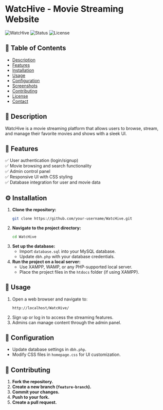 # WatcHive - Movie Streaming Website

![WatcHive](https://img.shields.io/badge/WatcHive-Movie%20Streaming%20Platform-blueviolet)
![Status](https://img.shields.io/badge/Status-Active-success)
![License](https://img.shields.io/badge/License-MIT-green)

## 📌 Table of Contents
- [Description](#description)
- [Features](#features)
- [Installation](#installation)
- [Usage](#usage)
- [Configuration](#configuration)
- [Screenshots](#screenshots)
- [Contributing](#contributing)
- [License](#license)
- [Contact](#contact)

## 🎥 Description
WatcHive is a movie streaming platform that allows users to browse, stream, and manage their favorite movies and shows with a sleek UI.

## 🌟 Features
✅ User authentication (login/signup)  
✅ Movie browsing and search functionality  
✅ Admin control panel  
✅ Responsive UI with CSS styling  
✅ Database integration for user and movie data  

## ⚙️ Installation
1. **Clone the repository:**
   ```sh
   git clone https://github.com/your-username/WatcHive.git
   ```
2. **Navigate to the project directory:**
   ```sh
   cd WatcHive
   ```
3. **Set up the database:**
   - Import `database.sql` into your MySQL database.
   - Update `dbh.php` with your database credentials.
4. **Run the project on a local server:**
   - Use XAMPP, WAMP, or any PHP-supported local server.
   - Place the project files in the `htdocs` folder (if using XAMPP).

## 🚀 Usage
1. Open a web browser and navigate to:
   ```sh
   http://localhost/WatcHive/
   ```
2. Sign up or log in to access the streaming features.
3. Admins can manage content through the admin panel.

## 🔧 Configuration
- Update database settings in `dbh.php`.
- Modify CSS files in `homepage.css` for UI customization.
  
## 🤝 Contributing
1. **Fork the repository.**
2. **Create a new branch (`feature-branch`).**
3. **Commit your changes.**
4. **Push to your fork.**
5. **Create a pull request.**

